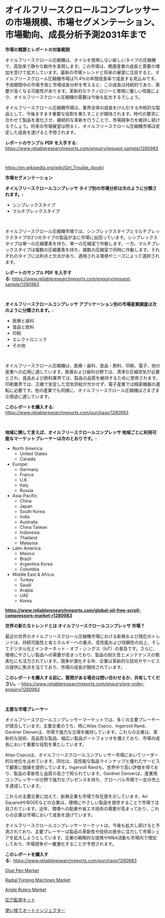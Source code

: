 <p><h1>オイルフリースクロールコンプレッサーの市場規模、市場セグメンテーション、市場動向、成長分析予測2031年まで</h1></p><p><strong>市場の概要とレポートの対象範囲</strong></p>
<p><p>オイルフリースクロール圧縮機は、オイルを使用しない新しいタイプの圧縮機で、高効率で静かな動作を実現します。この市場は、関連産業の成長と需要の増加を受けて拡大しています。最新の市場トレンドと将来の展望に注目すると、オイルフリースクロール圧縮機市場は11.4％の年間成長率で成長する見込みです。予測期間中の市場予測と市場成長分析を考えると、この成長は持続的であり、需要が高くなる可能性があります。革新的なテクノロジーと環境に優しい性能により、オイルフリースクロール圧縮機の需要は今後も拡大するでしょう。</p><p>オイルフリースクロール圧縮機市場は、業界全体の成長をけん引する中核的な製品として、今後ますます重要な役割を果たすことが期待されます。時代の要求に合わせて製品を進化させ、継続的な革新を行うことで、市場競争力を維持し続けるでしょう。将来の市場展望は明るく、オイルフリースクロール圧縮機市場は安定した成長を遂げると予想されます。</p></p>
<p><strong>レポートのサンプル PDF を入手する:</strong> <a href="https://www.reliableresearchreports.com/enquiry/request-sample/1280983">https://www.reliableresearchreports.com/enquiry/request-sample/1280983</a></p>
<p>&nbsp;</p>
<p><a href="https://en.wikipedia.org/wiki/Girl_Trouble_(book)">https://en.wikipedia.org/wiki/Girl_Trouble_(book)</a></p>
<p><strong>市場セグメンテーション</strong></p>
<p><strong>オイルフリースクロールコンプレッサ タイプ別の市場分析は次のように分類されます。:</strong></p>
<p><ul><li>シンプレックスタイプ</li><li>マルチプレックスタイプ</li></ul></p>
<p>&nbsp;</p>
<p><p>オイルフリースクロール圧縮機市場では、シンプレックスタイプとマルチプレックスタイプの2つのタイプの製品が主に市場に出回っています。シンプレックスタイプは単一の圧縮要素を持ち、単一の圧縮室で作動します。一方、マルチプレックスタイプは複数の圧縮要素を持ち、複数の圧縮室で同時に作動します。それぞれのタイプには利点と欠点があり、適用される環境やニーズによって選択されます。</p></p>
<p><strong>レポートのサンプル PDF を入手する:</strong>&nbsp;<a href="https://www.reliableresearchreports.com/enquiry/request-sample/1280983">https://www.reliableresearchreports.com/enquiry/request-sample/1280983</a></p>
<p>&nbsp;</p>
<p><strong> オイルフリースクロールコンプレッサ アプリケーション別の市場産業調査は次のように分類されます。:</strong></p>
<p><ul><li>医療と歯科</li><li>食品と飲料</li><li>印刷</li><li>エレクトロニック</li><li>その他</li></ul></p>
<p>&nbsp;</p>
<p><p>オイルフリースクロール圧縮機は、医療・歯科、食品・飲料、印刷、電子、他の産業への応用に適しています。医療および歯科分野では、清浄な圧縮空気が必要とされ、食品および飲料業界では、製品の品質を維持するために使用されます。印刷業界では、正確で安定した空気供給が欠かせず、電子産業では精密機器の運転に必要です。他の産業でも同様に、オイルフリースクロール圧縮機はさまざまな用途に適しています。</p></p>
<p><strong>このレポートを購入する:</strong>&nbsp; <a href="https://www.reliableresearchreports.com/purchase/1280983">https://www.reliableresearchreports.com/purchase/1280983</a></p>
<p>&nbsp;</p>
<p><strong>地域に関して言えば、オイルフリースクロールコンプレッサ 地域ごとに利用可能なマーケットプレーヤーは次のとおりです。:</strong></p>
<p><ul>
    <li>
        North America:
        <ul>
            <li>United States</li>
            <li>Canada</li>
        </ul>
    </li>
    <li>
        Europe:
        <ul>
            <li>Germany</li>
            <li>France</li>
            <li>U.K.</li>
            <li>Italy</li>
            <li>Russia</li>
        </ul>
    </li>
    <li>
        Asia-Pacific:
        <ul>
            <li>China</li>
            <li>Japan</li>
            <li>South Korea</li>
            <li>India</li>
            <li>Australia</li>
            <li>China Taiwan</li>
            <li>Indonesia</li>
            <li>Thailand</li>
            <li>Malaysia</li>
        </ul>
    </li>
    <li>
        Latin America:
        <ul>
            <li>Mexico</li>
            <li>Brazil</li>
            <li>Argentina Korea</li>
            <li>Colombia</li>
        </ul>
    </li>
    <li>
        Middle East & Africa:
        <ul>
            <li>Turkey</li>
            <li>Saudi</li>
            <li>Arabia</li>
            <li>UAE</li>
            <li>Korea</li>
        </ul>
    </li>
    </ul></p>
<p><strong><a href="https://www.reliableresearchreports.com/global-oil-free-scroll-compressors-market-r1280983">https://www.reliableresearchreports.com/global-oil-free-scroll-compressors-market-r1280983</a></strong>&nbsp;</p>
<p><strong>世界の新たなトレンドとは オイルフリースクロールコンプレッサ 市場？</strong></p>
<p><p>最近の世界のオイルフリースクロール圧縮機市場における新興および現在のトレンドは、持続可能性と省エネルギーへの重点、高性能および信頼性の向上、そしてデジタル化とインターネット・オブ・シングス（IoT）の普及です。さらに、環境にやさしい製品への需要が高まっており、製品の耐久性とメンテナンスの簡素化にも注力されています。競争が激化する中、企業は革新的な技術やサービスの提供に焦点を当てており、市場の成長が期待されています。</p></p>
<p><strong>このレポートを購入する前に、質問がある場合は問い合わせるか、共有してください。</strong>- <a href="https://www.reliableresearchreports.com/enquiry/pre-order-enquiry/1280983">https://www.reliableresearchreports.com/enquiry/pre-order-enquiry/1280983</a></p>
<p>&nbsp;</p>
<p><strong>主要な市場プレーヤー</strong></p>
<p><p>オイルフリースクロールコンプレッサーマーケットでは、多くの主要プレーヤーが競合しています。主要企業のうち、特にAtlas Copco、Ingersoll Rand、Gardner Denverは、市場で強力な立場を維持しています。これらの企業は、革新的な技術、高品質な製品、幅広い製品ポートフォリオを備えており、市場の成長において重要な役割を果たしています。</p><p>Atlas Copcoは、オイルフリースクロールコンプレッサー市場においてリーダー的な地位を占めています。同社は、高性能な製品ラインナップと優れたサービスで顧客に価値を提供しています。Ingersoll Randも、世界中で高い評価を得ており、製品の革新性と品質の高さで知られています。Gardner Denverは、産業用コンプレッサーの分野で強力なプレゼンスを持ち、グローバル市場で一定の売上を達成しています。</p><p>これらの主要企業に加えて、新興企業も市場で存在感を示しています。Air SquaredやBOGEなどの企業は、環境にやさしい製品を提供することで市場で注目されています。近年、環境への配慮や省エネ技術の需要が高まっており、これらの企業は市場において成長を遂げています。</p><p>オイルフリースクロールコンプレッサーマーケットは、今後も拡大し続けると予測されており、主要プレーヤーは製品の革新性や技術の進歩に注力して市場シェアを拡大しようとしています。企業の戦略的な提携やM&A活動も市場内で増加しており、市場競争が一層激化することが予想されます。</p></p>
<p><strong>このレポートを購入する:</strong>&nbsp;&nbsp;<a href="https://www.reliableresearchreports.com/purchase/1280983">https://www.reliableresearchreports.com/purchase/1280983</a></p>
<p><p><a href="https://github.com/riwar777/Market-Research-Report-List-1/blob/main/glue-pen-market.md">Glue Pen Market</a></p><p><a href="https://issuu.com/reportprime-2/docs/radial-forging-machines-market-size-2030.pptx">Radial Forging Machines Market</a></p><p><a href="https://github.com/jahid123ahm/Market-Research-Report-List-1/blob/main/angle-rulers-market.md">Angle Rulers Market</a></p><p><a href="https://github.com/MosesSpinka1914/Market-Research-Report-List-2/blob/main/4957570146202.md">圧力監視キット</a></p><p><a href="https://github.com/RudyBoyer2017/Market-Research-Report-List-1/blob/main/4777903146203.md">使い捨てオートインジェクター</a></p></p>